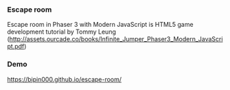 ### Escape room
Escape room in Phaser 3 with Modern JavaScript is HTML5 game development tutorial by Tommy Leung (http://assets.ourcade.co/books/Infinite_Jumper_Phaser3_Modern_JavaScript.pdf)

### Demo
https://bipin000.github.io/escape-room/
